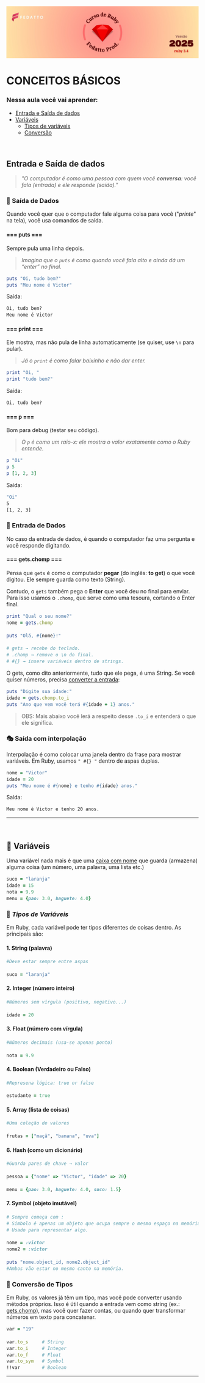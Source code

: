 <img src="assets/banner/introducao.jpg" />

# CONCEITOS BÁSICOS

### Nessa aula você vai aprender:

- [Entrada e Saída de dados](#entrada-e-saída)
- [Variáveis](#-variáveis)
    - [Tipos de variáveis](#-tipos-de-variáveis)
    - [Conversão]()

<br>

## Entrada e Saída de dados

> _"O computador é como uma pessoa com quem você **conversa**: você fala (entrada) e ele responde (saída)."_

### 📝 Saída de Dados
Quando você quer que o computador fale alguma coisa para você ("_printe_" na tela), você usa comandos de saída.

#### === **puts** ===
Sempre pula uma linha depois.
> _Imagina que o ```puts``` é como quando você fala alto e ainda dá um “enter” no final._

```ruby
puts "Oi, tudo bem?"
puts "Meu nome é Victor"
```
Saída:
```cmd
Oi, tudo bem?
Meu nome é Victor
```

#### === **print** === 

Ele mostra, mas não pula de linha automaticamente (se quiser, use ```\n``` para pular).

> _Já o ```print``` é como falar baixinho e não dar enter._

```ruby
print "Oi, "
print "tudo bem?"
```

Saída:
```cmd
Oi, tudo bem?
```

#### === **p** ===

Bom para debug (testar seu código).

> _O ```p``` é como um raio-x: ele mostra o valor exatamente como o Ruby entende._

```ruby
p "Oi"
p 5
p [1, 2, 3]
```

Saída:
```cmd
"Oi"
5
[1, 2, 3]
```

### 🎤 Entrada de Dados

No caso da entrada de dados, é quando o computador faz uma pergunta e você responde digitando.

#### === **gets.chomp** ===
Pensa que ```gets``` é como o computador **pegar** (do inglês: **to get**) o que você digitou. Ele sempre guarda como texto (String).

Contudo, o ```gets``` também pega o **Enter** que você deu no final para enviar. Para isso usamos o ```.chomp```, que serve como uma tesoura, cortando o Enter final.

```ruby
print "Qual o seu nome?"
nome = gets.chomp

puts "Olá, #{nome}!"

# gets → recebe do teclado.
# .chomp → remove o \n do final.
# #{} → insere variáveis dentro de strings. 
```

O gets, como dito anteriormente, tudo que ele pega, é uma String. Se você quiser números, precisa [converter a entrada](#-conversão-de-tipos):

```ruby
puts "Digite sua idade:"
idade = gets.chomp.to_i
puts "Ano que vem você terá #{idade + 1} anos."
```

> OBS: Mais abaixo você lerá a respeito desse ```.to_i``` e entenderá o que ele significa.

### 🎭 Saída com interpolação

Interpolação é como colocar uma janela dentro da frase para mostrar variáveis. Em Ruby, usamos ```" #{} "``` dentro de aspas duplas.

```ruby
nome = "Victor"
idade = 20
puts "Meu nome é #{nome} e tenho #{idade} anos."
```

Saída:
```cmd
Meu nome é Victor e tenho 20 anos.
```

---

<br>

## 🎈 Variáveis
Uma variável nada mais é que uma <u>caixa com nome</u> que guarda (armazena) alguma coisa (um número, uma palavra, uma lista etc.)

```ruby
suco = "laranja"
idade = 15
nota = 9.9
menu = {pao: 3.0, baguete: 4.0}
```
### 🎨 _Tipos de Variáveis_

Em Ruby, cada variável pode ter tipos diferentes de coisas dentro. As principais são:

#### 1. String (palavra)

```ruby
#Deve estar sempre entre aspas 

suco = "laranja"
```

#### 2. Integer (número inteiro)
```ruby
#Números sem vírgula (positivo, negativo...) 

idade = 20
```

#### 3. Float (número com vírgula)
```ruby
#Números decimais (usa-se apenas ponto) 

nota = 9.9
```

#### 4. Boolean (Verdadeiro ou Falso)
```ruby
#Represena lógica: true or false 

estudante = true
```

#### 5. Array (lista de coisas)
```ruby
#Uma coleção de valores 

frutas = ["maçã", "banana", "uva"]
```

#### 6. Hash (como um dicionário)
```ruby
#Guarda pares de chave → valor 

pessoa = {"nome" => "Victor", "idade" => 20}

menu = {pao: 3.0, baguete: 4.0, suco: 1.5}
```

#### 7. Symbol (objeto imutável)
```ruby
# Sempre começa com : 
# Símbolo é apenas um objeto que ocupa sempre o mesmo espaço na memória.
# Usado para representar algo.

nome = :victor
nome2 = :victor

puts "nome.object_id, nome2.object_id"
#Ambos vão estar no mesmo canto na memória.
```

### 🔄 Conversão de Tipos
Em Ruby, os valores já têm um tipo, mas você pode converter usando métodos próprios.
Isso é útil quando a entrada vem como string (ex.: [gets.chomp]()), mas você quer fazer contas, ou quando quer transformar números em texto para concatenar.

```ruby
var = "19"

var.to_s     # String
var.to_i     # Integer
var.to_f     # Float
var.to_sym   # Symbol
!!var        # Boolean
```

---

<br>
